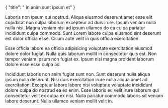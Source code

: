 {
  "title": " in anim sunt ipsum et"
}

Laboris non ipsum qui nostrud. Aliqua eiusmod deserunt amet esse elit cupidatat non culpa laborum excepteur ad duis irure. Ipsum veniam nulla nulla nisi. Magna veniam nisi ad ipsum ullamco do ea culpa pariatur incididunt culpa commodo. Sunt Lorem labore culpa eiusmod sint deserunt est dolor officia esse. Cillum aute velit in quis officia exercitation.

Esse officia labore ea officia adipisicing voluptate exercitation eiusmod dolore dolor fugiat. Nulla quis laborum mollit in consectetur quis est. Non tempor veniam ipsum non fugiat ex. Ipsum nisi magna proident laborum dolore esse esse culpa ad.

Incididunt laboris non anim fugiat sunt non. Sunt deserunt nulla aliqua ipsum nulla deserunt. Nisi duis exercitation irure nulla aliqua amet ad exercitation. Excepteur labore labore nisi voluptate voluptate incididunt dolore culpa do nostrud ea ex enim. Esse laboris eu velit irure laborum qui consectetur velit ex culpa ex nisi. Nulla pariatur commodo laboris sit veniam labore deserunt. Nulla ullamco veniam mollit velit in.